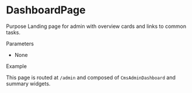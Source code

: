 # DashboardPage

Purpose
Landing page for admin with overview cards and links to common tasks.

Parameters
- None

Example

This page is routed at `/admin` and composed of `CmsAdminDashboard` and summary widgets.
